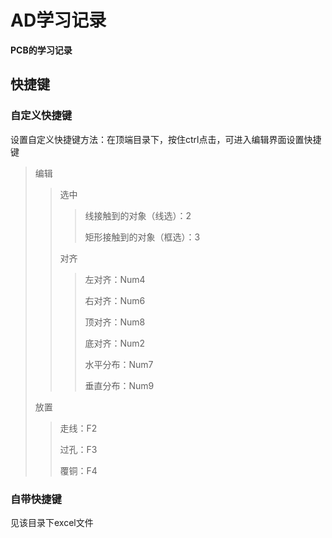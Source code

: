 # AD学习记录

**PCB的学习记录**

## 快捷键

### 自定义快捷键

设置自定义快捷键方法：在顶端目录下，按住ctrl点击，可进入编辑界面设置快捷键

> 编辑
>
> > 选中
> >
> > > 线接触到的对象（线选）：2
> > >
> > > 矩形接触到的对象（框选）：3
> >
> > 对齐
> >
> > > 左对齐：Num4
> > >
> > > 右对齐：Num6
> > >
> > > 顶对齐：Num8
> > >
> > > 底对齐：Num2
> > >
> > > 水平分布：Num7
> > >
> > > 垂直分布：Num9
>
> 放置
>
> >走线：F2
> >
> >过孔：F3
> >
> >覆铜：F4
>

### 自带快捷键

见该目录下excel文件

